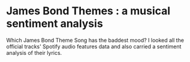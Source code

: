 # James Bond Themes : a musical sentiment analysis

Which James Bond Theme Song has the baddest mood? I looked all the official tracks' Spotify audio features data and also carried a sentiment analysis of their lyrics.

